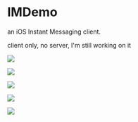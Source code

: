 # IMDemo
an iOS Instant Messaging client.

client only, no server, I'm still working on it

![](http://photo.weibo.com/3053677927/photos/detail/photo_id/3878041658222783/album_id/3878041138104746)

![](http://photo.weibo.com/3053677927/photos/detail/photo_id/3878041687351680/album_id/3878041138104746)

![](http://photo.weibo.com/3053677927/photos/detail/photo_id/3878041473667711/album_id/3878041138104746)

![](http://photo.weibo.com/3053677927/photos/detail/photo_id/3878041515611979/album_id/3878041138104746)

![](http://photo.weibo.com/3053677927/photos/detail/photo_id/3878041515611979/album_id/3878041138104746#3878041486240582)
